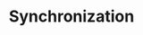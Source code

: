 ---
title: Synchronization
description: Allows you to continue reading on your device from where you left off on another device.
---